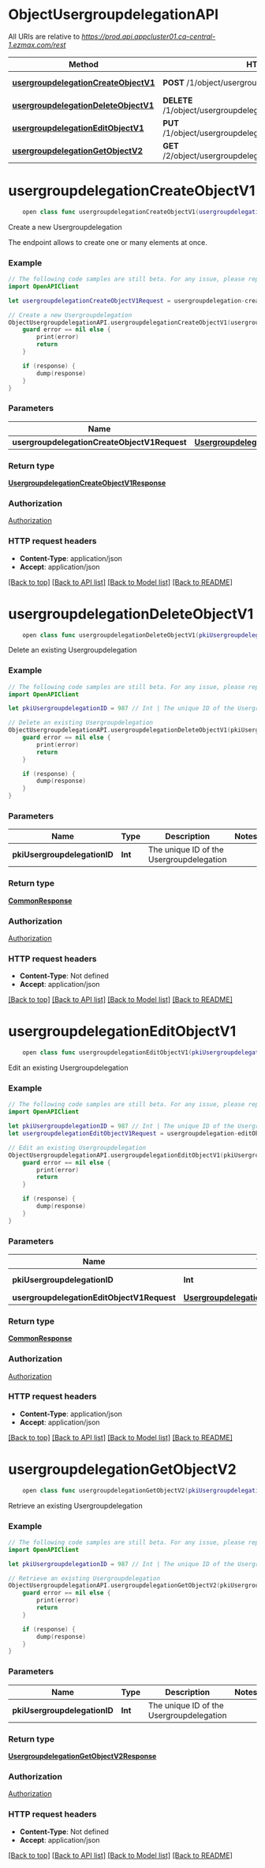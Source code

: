 # ObjectUsergroupdelegationAPI

All URIs are relative to *https://prod.api.appcluster01.ca-central-1.ezmax.com/rest*

Method | HTTP request | Description
------------- | ------------- | -------------
[**usergroupdelegationCreateObjectV1**](ObjectUsergroupdelegationAPI.md#usergroupdelegationcreateobjectv1) | **POST** /1/object/usergroupdelegation | Create a new Usergroupdelegation
[**usergroupdelegationDeleteObjectV1**](ObjectUsergroupdelegationAPI.md#usergroupdelegationdeleteobjectv1) | **DELETE** /1/object/usergroupdelegation/{pkiUsergroupdelegationID} | Delete an existing Usergroupdelegation
[**usergroupdelegationEditObjectV1**](ObjectUsergroupdelegationAPI.md#usergroupdelegationeditobjectv1) | **PUT** /1/object/usergroupdelegation/{pkiUsergroupdelegationID} | Edit an existing Usergroupdelegation
[**usergroupdelegationGetObjectV2**](ObjectUsergroupdelegationAPI.md#usergroupdelegationgetobjectv2) | **GET** /2/object/usergroupdelegation/{pkiUsergroupdelegationID} | Retrieve an existing Usergroupdelegation


# **usergroupdelegationCreateObjectV1**
```swift
    open class func usergroupdelegationCreateObjectV1(usergroupdelegationCreateObjectV1Request: UsergroupdelegationCreateObjectV1Request, completion: @escaping (_ data: UsergroupdelegationCreateObjectV1Response?, _ error: Error?) -> Void)
```

Create a new Usergroupdelegation

The endpoint allows to create one or many elements at once.

### Example
```swift
// The following code samples are still beta. For any issue, please report via http://github.com/OpenAPITools/openapi-generator/issues/new
import OpenAPIClient

let usergroupdelegationCreateObjectV1Request = usergroupdelegation-createObject-v1-Request(aObjUsergroupdelegation: [usergroupdelegation-RequestCompound()]) // UsergroupdelegationCreateObjectV1Request | 

// Create a new Usergroupdelegation
ObjectUsergroupdelegationAPI.usergroupdelegationCreateObjectV1(usergroupdelegationCreateObjectV1Request: usergroupdelegationCreateObjectV1Request) { (response, error) in
    guard error == nil else {
        print(error)
        return
    }

    if (response) {
        dump(response)
    }
}
```

### Parameters

Name | Type | Description  | Notes
------------- | ------------- | ------------- | -------------
 **usergroupdelegationCreateObjectV1Request** | [**UsergroupdelegationCreateObjectV1Request**](UsergroupdelegationCreateObjectV1Request.md) |  | 

### Return type

[**UsergroupdelegationCreateObjectV1Response**](UsergroupdelegationCreateObjectV1Response.md)

### Authorization

[Authorization](../README.md#Authorization)

### HTTP request headers

 - **Content-Type**: application/json
 - **Accept**: application/json

[[Back to top]](#) [[Back to API list]](../README.md#documentation-for-api-endpoints) [[Back to Model list]](../README.md#documentation-for-models) [[Back to README]](../README.md)

# **usergroupdelegationDeleteObjectV1**
```swift
    open class func usergroupdelegationDeleteObjectV1(pkiUsergroupdelegationID: Int, completion: @escaping (_ data: CommonResponse?, _ error: Error?) -> Void)
```

Delete an existing Usergroupdelegation



### Example
```swift
// The following code samples are still beta. For any issue, please report via http://github.com/OpenAPITools/openapi-generator/issues/new
import OpenAPIClient

let pkiUsergroupdelegationID = 987 // Int | The unique ID of the Usergroupdelegation

// Delete an existing Usergroupdelegation
ObjectUsergroupdelegationAPI.usergroupdelegationDeleteObjectV1(pkiUsergroupdelegationID: pkiUsergroupdelegationID) { (response, error) in
    guard error == nil else {
        print(error)
        return
    }

    if (response) {
        dump(response)
    }
}
```

### Parameters

Name | Type | Description  | Notes
------------- | ------------- | ------------- | -------------
 **pkiUsergroupdelegationID** | **Int** | The unique ID of the Usergroupdelegation | 

### Return type

[**CommonResponse**](CommonResponse.md)

### Authorization

[Authorization](../README.md#Authorization)

### HTTP request headers

 - **Content-Type**: Not defined
 - **Accept**: application/json

[[Back to top]](#) [[Back to API list]](../README.md#documentation-for-api-endpoints) [[Back to Model list]](../README.md#documentation-for-models) [[Back to README]](../README.md)

# **usergroupdelegationEditObjectV1**
```swift
    open class func usergroupdelegationEditObjectV1(pkiUsergroupdelegationID: Int, usergroupdelegationEditObjectV1Request: UsergroupdelegationEditObjectV1Request, completion: @escaping (_ data: CommonResponse?, _ error: Error?) -> Void)
```

Edit an existing Usergroupdelegation



### Example
```swift
// The following code samples are still beta. For any issue, please report via http://github.com/OpenAPITools/openapi-generator/issues/new
import OpenAPIClient

let pkiUsergroupdelegationID = 987 // Int | The unique ID of the Usergroupdelegation
let usergroupdelegationEditObjectV1Request = usergroupdelegation-editObject-v1-Request(objUsergroupdelegation: usergroupdelegation-RequestCompound()) // UsergroupdelegationEditObjectV1Request | 

// Edit an existing Usergroupdelegation
ObjectUsergroupdelegationAPI.usergroupdelegationEditObjectV1(pkiUsergroupdelegationID: pkiUsergroupdelegationID, usergroupdelegationEditObjectV1Request: usergroupdelegationEditObjectV1Request) { (response, error) in
    guard error == nil else {
        print(error)
        return
    }

    if (response) {
        dump(response)
    }
}
```

### Parameters

Name | Type | Description  | Notes
------------- | ------------- | ------------- | -------------
 **pkiUsergroupdelegationID** | **Int** | The unique ID of the Usergroupdelegation | 
 **usergroupdelegationEditObjectV1Request** | [**UsergroupdelegationEditObjectV1Request**](UsergroupdelegationEditObjectV1Request.md) |  | 

### Return type

[**CommonResponse**](CommonResponse.md)

### Authorization

[Authorization](../README.md#Authorization)

### HTTP request headers

 - **Content-Type**: application/json
 - **Accept**: application/json

[[Back to top]](#) [[Back to API list]](../README.md#documentation-for-api-endpoints) [[Back to Model list]](../README.md#documentation-for-models) [[Back to README]](../README.md)

# **usergroupdelegationGetObjectV2**
```swift
    open class func usergroupdelegationGetObjectV2(pkiUsergroupdelegationID: Int, completion: @escaping (_ data: UsergroupdelegationGetObjectV2Response?, _ error: Error?) -> Void)
```

Retrieve an existing Usergroupdelegation



### Example
```swift
// The following code samples are still beta. For any issue, please report via http://github.com/OpenAPITools/openapi-generator/issues/new
import OpenAPIClient

let pkiUsergroupdelegationID = 987 // Int | The unique ID of the Usergroupdelegation

// Retrieve an existing Usergroupdelegation
ObjectUsergroupdelegationAPI.usergroupdelegationGetObjectV2(pkiUsergroupdelegationID: pkiUsergroupdelegationID) { (response, error) in
    guard error == nil else {
        print(error)
        return
    }

    if (response) {
        dump(response)
    }
}
```

### Parameters

Name | Type | Description  | Notes
------------- | ------------- | ------------- | -------------
 **pkiUsergroupdelegationID** | **Int** | The unique ID of the Usergroupdelegation | 

### Return type

[**UsergroupdelegationGetObjectV2Response**](UsergroupdelegationGetObjectV2Response.md)

### Authorization

[Authorization](../README.md#Authorization)

### HTTP request headers

 - **Content-Type**: Not defined
 - **Accept**: application/json

[[Back to top]](#) [[Back to API list]](../README.md#documentation-for-api-endpoints) [[Back to Model list]](../README.md#documentation-for-models) [[Back to README]](../README.md)

